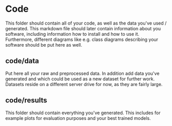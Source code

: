 # Code
This folder should contain all of your code, as well as the data you've used / generated. This markdown file should later contain information about you software, including information how to install and how to use it.
Furthermore, different diagrams like e.g. class diagrams describing your software should be put here as well.

## code/data
Put here all your raw and preprocessed data. In addition add data you've generated and which could be used as a new dataset for further work. Datasets reside on a different server drive for now, as they are fairly large.

## code/results
This folder should contain everything you've generated. This includes for example plots for evaluation purposes and your best trained models.
